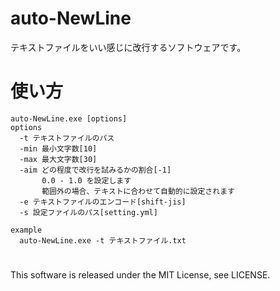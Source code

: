 # auto-NewLine
テキストファイルをいい感じに改行するソフトウェアです。

# 使い方
```
auto-NewLine.exe [options]
options
  -t テキストファイルのパス
  -min 最小文字数[10]
  -max 最大文字数[30]
  -aim どの程度で改行を試みるかの割合[-1]
       0.0 - 1.0 を設定します
       範囲外の場合、テキストに合わせて自動的に設定されます
  -e テキストファイルのエンコード[shift-jis]
  -s 設定ファイルのパス[setting.yml]
```

```
example
  auto-NewLine.exe -t テキストファイル.txt
```

#
 This software is released under the MIT License, see LICENSE.